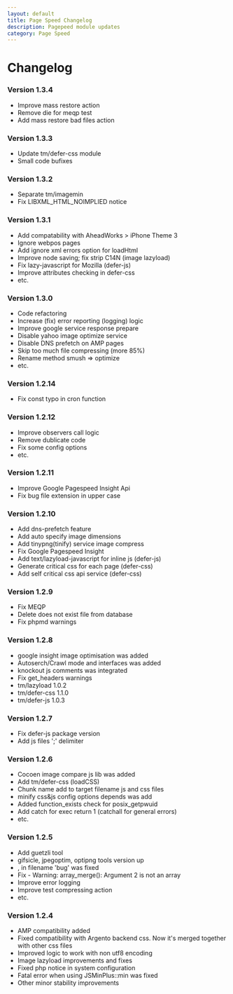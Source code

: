 ```yaml
---
layout: default
title: Page Speed Changelog
description: Pagepeed module updates
category: Page Speed
---
```


# Changelog

### Version 1.3.4

- Improve mass restore action
- Remove die for meqp test
- Add mass restore bad files action

### Version 1.3.3

- Update tm/defer-css module
- Small code bufixes

### Version 1.3.2

- Separate tm/imagemin
- Fix LIBXML_HTML_NOIMPLIED notice

### Version 1.3.1

- Add compatability with AheadWorks > iPhone Theme 3
- Ignore webpos pages
- Add ignore xml errors option for loadHtml
- Improve node saving; fix strip C14N (image lazyload)
- Fix lazy-javascript for Mozilla (defer-js)
- Improve attributes checking in defer-css
- etc.

### Version 1.3.0

- Code refactoring
- Increase (fix) error reporting (logging) logic
- Improve google service response prepare
- Disable yahoo image optimize service
- Disable DNS prefetch on AMP pages
- Skip too much file compressing (more 85%)
- Rename method smush => optimize
- etc.

### Version 1.2.14

- Fix const typo in cron function

### Version 1.2.12

- Improve observers call logic
- Remove dublicate code
- Fix some config options
- etc.

### Version 1.2.11

- Improve Google Pagespeed Insight Api
- Fix bug file extension in upper case

### Version 1.2.10

- Add dns-prefetch feature
- Add auto specify image dimensions
- Add tinypng(tinify) service image compress
- Fix Google Pagespeed Insight
- Add text/lazyload-javascript for inline js (defer-js)
- Generate critical css for each page (defer-css)
- Add self critical css api service (defer-css)

### Version 1.2.9

 -  Fix MEQP
 -  Delete does not exist file from database
 -  Fix phpmd warnings

### Version 1.2.8

 -  google insight image optimisation was added
 -  Autoserch/Crawl mode and interfaces was added
 -  knockout js comments was integrated
 -  Fix get_headers warnings
 -  tm/lazyload 1.0.2
 -  tm/defer-css 1.1.0
 -  tm/defer-js 1.0.3

### Version 1.2.7

 -  Fix defer-js package version
 -  Add js files ';' delimiter

### Version 1.2.6

 -  Cocoen image compare js lib was added
 -  Add tm/defer-css (loadCSS)
 -  Chunk name add to target filename js and css files
 -  minify css&js config options depends was add
 -  Added function_exists check for posix_getpwuid
 -  Add catch for exec return 1 (catchall for general errors)
 -  etc.

### Version 1.2.5

 -  Add guetzli tool
 -  gifsicle, jpegoptim, optipng tools version up
 -  , in filename 'bug' was fixed
 -  Fix - Warning: array_merge(): Argument 2 is not an array
 -  Improve error logging
 -  Improve test compressing action
 -  etc.


### Version 1.2.4

 -  AMP compatibility added
 -  Fixed compatibility with Argento backend css. Now it's merged together with
    other css files
 -  Improved logic to work with non utf8 encoding
 -  Image lazyload improvements and fixes
 -  Fixed php notice in system configuration
 -  Fatal error when using JSMinPlus::min was fixed
 -  Other minor stability improvements
